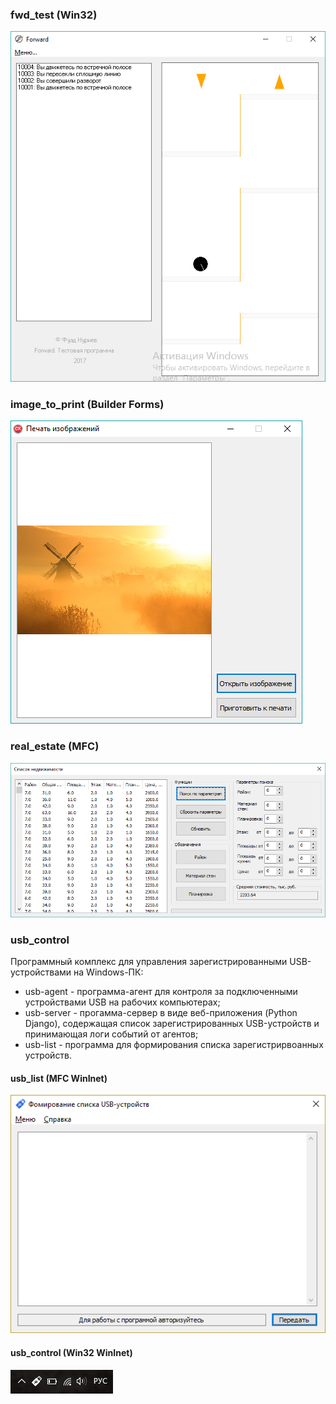### fwd_test (Win32)

![fwd_test](/img/fwd.jpg)

### image_to_print (Builder Forms)

![fwd_test](/img/image_to_print.jpg)

### real_estate (MFC)

![fwd_test](/img/real_estate.jpg)

### usb_control

Программный комплекс для управления зарегистрированными USB-устройствами на Windows-ПК:  
* usb-agent - программа-агент для контроля за подключенными устройствами USB на рабочих компьютерах;  
* usb-server - прогамма-сервер в виде веб-приложения (Python Django), содержащая список зарегистрированных USB-устройств и принимающая логи событий от агентов;  
* usb-list - программа для формирования списка зарегистрирвоанных устройств.  

#### usb_list (MFC WinInet)
![usb_list](/img/usb_list.jpg)

#### usb_control (Win32 WinInet)
![usb_control](/img/usb_agent.PNG)
